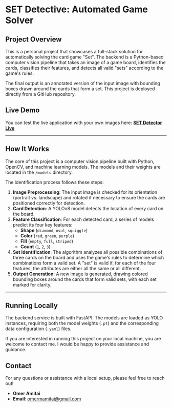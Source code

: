 # SET Detective: Automated Game Solver

## Project Overview

This is a personal project that showcases a full-stack solution for automatically solving the card game "Set". The backend is a Python-based computer vision pipeline that takes an image of a game board, identifies the cards, classifies their features, and detects all valid "sets" according to the game's rules.

The final output is an annotated version of the input image with bounding boxes drawn around the cards that form a set. This project is deployed directly from a GitHub repository.

## Live Demo

You can test the live application with your own images here:
**[SET Detector Live](https://set-detector.lovable.app/)**

---

## How It Works

The core of this project is a computer vision pipeline built with Python, OpenCV, and machine learning models. The models and their weights are located in the `/models` directory.

The identification process follows these steps:
1.  **Image Preprocessing**: The input image is checked for its orientation (portrait vs. landscape) and rotated if necessary to ensure the cards are positioned correctly for detection.
2.  **Card Detection**: A YOLOv8 model detects the location of every card on the board.
3.  **Feature Classification**: For each detected card, a series of models predict its four key features:
    * **Shape** (`diamond`, `oval`, `squiggle`)
    * **Color** (`red`, `green`, `purple`)
    * **Fill** (`empty`, `full`, `striped`)
    * **Count** (`1`, `2`, `3`)
4.  **Set Identification**: The algorithm analyzes all possible combinations of three cards on the board and uses the game's rules to determine which combinations form a valid set. A "set" is valid if, for each of the four features, the attributes are either all the same or all different.
5.  **Output Generation**: A new image is generated, drawing colored bounding boxes around the cards that form valid sets, with each set marked for clarity.

---

## Running Locally

The backend service is built with FastAPI. The models are loaded as YOLO instances, requiring both the model weights (`.pt`) and the corresponding data configuration (`.yaml`) files.

If you are interested in running this project on your local machine, you are welcome to contact me. I would be happy to provide assistance and guidance.

## Contact

For any questions or assistance with a local setup, please feel free to reach out!

* **Omer Amitai**
* **Email**: [omermamitai@gmail.com](mailto:omermamitai@gmail.com)

